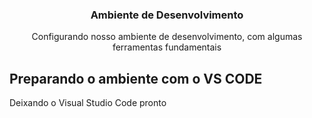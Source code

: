 <h3 align="center">Ambiente de Desenvolvimento</h3>
<p align="center">
  Configurando nosso ambiente de desenvolvimento, com algumas ferramentas fundamentais
</p>

## Preparando o ambiente com o VS CODE
Deixando o Visual Studio Code pronto
